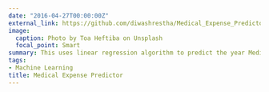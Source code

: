 ```yaml
---
date: "2016-04-27T00:00:00Z"
external_link: https://github.com/diwashrestha/Medical_Expense_Predictor
image:
  caption: Photo by Toa Heftiba on Unsplash
  focal_point: Smart
summary: This uses linear regression algorithm to predict the year Medical Expense using the given input.
tags:
- Machine Learning
title: Medical Expense Predictor
---
```

